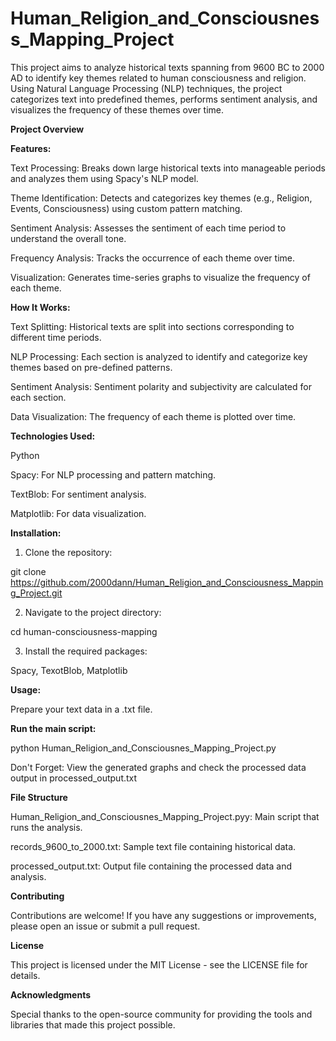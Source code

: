 # Human_Religion_and_Consciousness_Mapping_Project

This project aims to analyze historical texts spanning from 9600 BC to 2000 AD to identify key themes related to human consciousness and religion. Using Natural Language Processing (NLP) techniques, the project categorizes text into predefined themes, performs sentiment analysis, and visualizes the frequency of these themes over time.

**Project Overview**

**Features:**

Text Processing: Breaks down large historical texts into manageable periods and analyzes them using Spacy's NLP model.

Theme Identification: Detects and categorizes key themes (e.g., Religion, Events, Consciousness) using custom pattern matching.

Sentiment Analysis: Assesses the sentiment of each time period to understand the overall tone.

Frequency Analysis: Tracks the occurrence of each theme over time.

Visualization: Generates time-series graphs to visualize the frequency of each theme.

**How It Works:**

Text Splitting: Historical texts are split into sections corresponding to different time periods.

NLP Processing: Each section is analyzed to identify and categorize key themes based on pre-defined patterns.

Sentiment Analysis: Sentiment polarity and subjectivity are calculated for each section.

Data Visualization: The frequency of each theme is plotted over time.

**Technologies Used:**

Python

Spacy: For NLP processing and pattern matching.

TextBlob: For sentiment analysis.

Matplotlib: For data visualization.


**Installation:**

1) Clone the repository:

git clone https://github.com/2000dann/Human_Religion_and_Consciousness_Mapping_Project.git

2) Navigate to the project directory:

cd human-consciousness-mapping

3) Install the required packages:

Spacy, TexotBlob, Matplotlib

**Usage:**

Prepare your text data in a .txt file.

**Run the main script:**

python Human_Religion_and_Consciousnes_Mapping_Project.py

Don't Forget: View the generated graphs and check the processed data output in processed_output.txt

**File Structure**

Human_Religion_and_Consciousnes_Mapping_Project.pyy: Main script that runs the analysis.

records_9600_to_2000.txt: Sample text file containing historical data.

processed_output.txt: Output file containing the processed data and analysis.

**Contributing**

Contributions are welcome! If you have any suggestions or improvements, please open an issue or submit a pull request.

**License**

This project is licensed under the MIT License - see the LICENSE file for details.

**Acknowledgments**

Special thanks to the open-source community for providing the tools and libraries that made this project possible.
